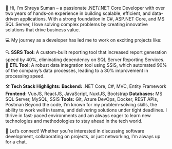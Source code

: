 👋 Hi, I'm Shreya Suman – a passionate .NET/.NET Core Developer with over two years of hands-on experience in building scalable, efficient, and data-driven applications.
With a strong foundation in C#, ASP.NET Core, and MS SQL Server, 
I love solving complex problems by creating innovative solutions that drive business value.

💻 My journey as a developer has led me to work on exciting projects like:

🔍 **SSRS Tool:** A custom-built reporting tool that increased report generation speed by 40%, eliminating dependency on SQL Server Reporting Services.
🚀 **ETL Tool:** A robust data integration tool using SSIS, which automated 90% of the company’s data processes, leading to a 30% improvement in processing speed.

🛠️ **Tech Stack Highlights:**
**Backend:** .NET Core, C#, MVC, Entity Framework
**Frontend:** VueJS, ReactJS, JavaScript, NuxtJS, Bootstrap
**Databases:** MS SQL Server, MySQL, SSIS
**Tools:** Git, Azure DevOps, Docker, REST APIs, Postman
Beyond the code, I’m known for my problem-solving skills, the ability to work well in teams, and delivering solutions under tight deadlines. I thrive in fast-paced environments and am always eager to learn new technologies and methodologies to stay ahead in the tech world.

🔗 Let’s connect! Whether you’re interested in discussing software development, collaborating on projects, or just networking, I’m always up for a chat.
